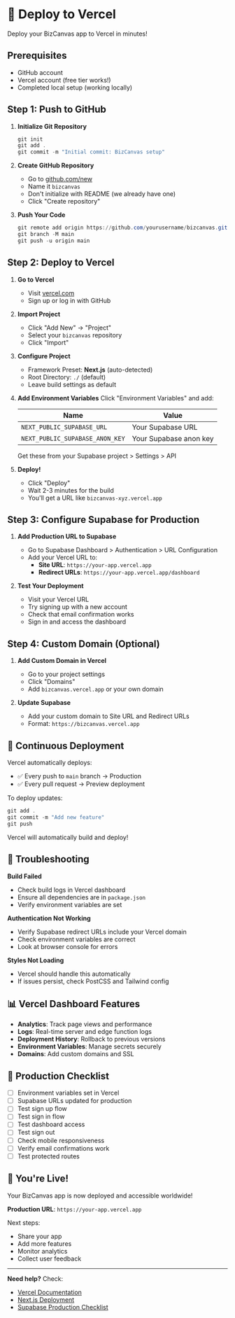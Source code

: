 # 🚀 Deploy to Vercel

Deploy your BizCanvas app to Vercel in minutes!

## Prerequisites

- GitHub account
- Vercel account (free tier works!)
- Completed local setup (working locally)

## Step 1: Push to GitHub

1. **Initialize Git Repository**
   ```powershell
   git init
   git add .
   git commit -m "Initial commit: BizCanvas setup"
   ```

2. **Create GitHub Repository**
   - Go to [github.com/new](https://github.com/new)
   - Name it `bizcanvas`
   - Don't initialize with README (we already have one)
   - Click "Create repository"

3. **Push Your Code**
   ```powershell
   git remote add origin https://github.com/yourusername/bizcanvas.git
   git branch -M main
   git push -u origin main
   ```

## Step 2: Deploy to Vercel

1. **Go to Vercel**
   - Visit [vercel.com](https://vercel.com)
   - Sign up or log in with GitHub

2. **Import Project**
   - Click "Add New" → "Project"
   - Select your `bizcanvas` repository
   - Click "Import"

3. **Configure Project**
   - Framework Preset: **Next.js** (auto-detected)
   - Root Directory: `./` (default)
   - Leave build settings as default

4. **Add Environment Variables**
   Click "Environment Variables" and add:
   
   | Name | Value |
   |------|-------|
   | `NEXT_PUBLIC_SUPABASE_URL` | Your Supabase URL |
   | `NEXT_PUBLIC_SUPABASE_ANON_KEY` | Your Supabase anon key |

   Get these from your Supabase project > Settings > API

5. **Deploy!**
   - Click "Deploy"
   - Wait 2-3 minutes for the build
   - You'll get a URL like `bizcanvas-xyz.vercel.app`

## Step 3: Configure Supabase for Production

1. **Add Production URL to Supabase**
   - Go to Supabase Dashboard > Authentication > URL Configuration
   - Add your Vercel URL to:
     - **Site URL**: `https://your-app.vercel.app`
     - **Redirect URLs**: `https://your-app.vercel.app/dashboard`

2. **Test Your Deployment**
   - Visit your Vercel URL
   - Try signing up with a new account
   - Check that email confirmation works
   - Sign in and access the dashboard

## Step 4: Custom Domain (Optional)

1. **Add Custom Domain in Vercel**
   - Go to your project settings
   - Click "Domains"
   - Add `bizcanvas.vercel.app` or your own domain

2. **Update Supabase**
   - Add your custom domain to Site URL and Redirect URLs
   - Format: `https://bizcanvas.vercel.app`

## 🔄 Continuous Deployment

Vercel automatically deploys:
- ✅ Every push to `main` branch → Production
- ✅ Every pull request → Preview deployment

To deploy updates:
```powershell
git add .
git commit -m "Add new feature"
git push
```

Vercel will automatically build and deploy!

## 🐛 Troubleshooting

**Build Failed**
- Check build logs in Vercel dashboard
- Ensure all dependencies are in `package.json`
- Verify environment variables are set

**Authentication Not Working**
- Verify Supabase redirect URLs include your Vercel domain
- Check environment variables are correct
- Look at browser console for errors

**Styles Not Loading**
- Vercel should handle this automatically
- If issues persist, check PostCSS and Tailwind config

## 📊 Vercel Dashboard Features

- **Analytics**: Track page views and performance
- **Logs**: Real-time server and edge function logs
- **Deployment History**: Rollback to previous versions
- **Environment Variables**: Manage secrets securely
- **Domains**: Add custom domains and SSL

## 🎯 Production Checklist

- [ ] Environment variables set in Vercel
- [ ] Supabase URLs updated for production
- [ ] Test sign up flow
- [ ] Test sign in flow
- [ ] Test dashboard access
- [ ] Test sign out
- [ ] Check mobile responsiveness
- [ ] Verify email confirmations work
- [ ] Test protected routes

## 🚀 You're Live!

Your BizCanvas app is now deployed and accessible worldwide!

**Production URL**: `https://your-app.vercel.app`

Next steps:
- Share your app
- Add more features
- Monitor analytics
- Collect user feedback

---

**Need help?** Check:
- [Vercel Documentation](https://vercel.com/docs)
- [Next.js Deployment](https://nextjs.org/docs/deployment)
- [Supabase Production Checklist](https://supabase.com/docs/guides/platform/going-into-prod)
